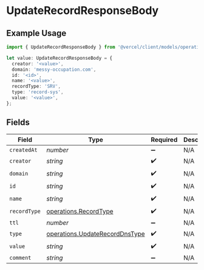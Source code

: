 # UpdateRecordResponseBody

## Example Usage

```typescript
import { UpdateRecordResponseBody } from '@vercel/client/models/operations';

let value: UpdateRecordResponseBody = {
  creator: '<value>',
  domain: 'messy-occupation.com',
  id: '<id>',
  name: '<value>',
  recordType: 'SRV',
  type: 'record-sys',
  value: '<value>',
};
```

## Fields

| Field        | Type                                                                             | Required           | Description |
| ------------ | -------------------------------------------------------------------------------- | ------------------ | ----------- |
| `createdAt`  | _number_                                                                         | :heavy_minus_sign: | N/A         |
| `creator`    | _string_                                                                         | :heavy_check_mark: | N/A         |
| `domain`     | _string_                                                                         | :heavy_check_mark: | N/A         |
| `id`         | _string_                                                                         | :heavy_check_mark: | N/A         |
| `name`       | _string_                                                                         | :heavy_check_mark: | N/A         |
| `recordType` | [operations.RecordType](../../models/operations/recordtype.md)                   | :heavy_check_mark: | N/A         |
| `ttl`        | _number_                                                                         | :heavy_minus_sign: | N/A         |
| `type`       | [operations.UpdateRecordDnsType](../../models/operations/updaterecorddnstype.md) | :heavy_check_mark: | N/A         |
| `value`      | _string_                                                                         | :heavy_check_mark: | N/A         |
| `comment`    | _string_                                                                         | :heavy_minus_sign: | N/A         |
